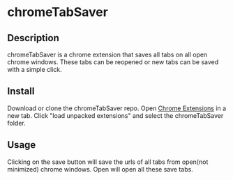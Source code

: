 # chromeTabSaver  
## Description  
chromeTabSaver is a chrome extension that saves all tabs on all open chrome windows. These tabs can be reopened or new tabs can be saved with a simple click.  
## Install  
Download or clone the chromeTabSaver repo. Open [Chrome Extensions](chrome://extensions/) in a new tab. Click "load unpacked extensions" and select the chromeTabSaver folder.  
## Usage  
Clicking on the save button will save the urls of all tabs from open(not minimized) chrome windows. Open will open all these save tabs.  
